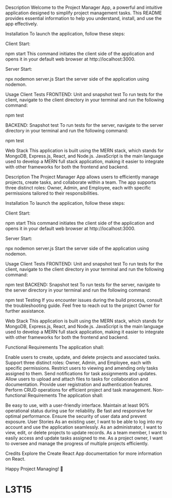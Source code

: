Description
Welcome to the Project Manager App, a powerful and intuitive application designed to simplify project management tasks. This README provides essential information to help you understand, install, and use the app effectively.

Installation
To launch the application, follow these steps:

Client Start:

npm start
This command initiates the client side of the application and opens it in your default web browser at http://localhost:3000.

Server Start:

npx nodemon server.js
Start the server side of the application using nodemon.

Usage
Client Tests
FRONTEND:
Unit and snapshot test
To run tests for the client, navigate to the client directory in your terminal and run the following command:

npm test

BACKEND:
Snapshot test
To run tests for the server, navigate to the server directory in your terminal and run the following command:

npm test

Web Stack
This application is built using the MERN stack, which stands for MongoDB, Express.js, React, and Node.js. JavaScript is the main language used to develop a MERN full stack application, making it easier to integrate with other frameworks for both the frontend and backend.

Description
The Project Manager App allows users to efficiently manage projects, create tasks, and collaborate within a team. The app supports three distinct roles: Owner, Admin, and Employee, each with specific permissions tailored to their responsibilities.

Installation
To launch the application, follow these steps:

Client Start:

npm start
This command initiates the client side of the application and opens it in your default web browser at http://localhost:3000.

Server Start:

npx nodemon server.js
Start the server side of the application using nodemon.

Usage
Client Tests
FRONTEND:
Unit and snapshot test
To run tests for the client, navigate to the client directory in your terminal and run the following command:

npm test
BACKEND:
Snapshot test
To run tests for the server, navigate to the server directory in your terminal and run the following command:

npm test
Testing
If you encounter issues during the build process, consult the troubleshooting guide. Feel free to reach out to the project Owner for further assistance.

Web Stack
This application is built using the MERN stack, which stands for MongoDB, Express.js, React, and Node.js. JavaScript is the main language used to develop a MERN full stack application, making it easier to integrate with other frameworks for both the frontend and backend.

Functional Requirements
The application shall:

Enable users to create, update, and delete projects and associated tasks.
Support three distinct roles: Owner, Admin, and Employee, each with specific permissions.
Restrict users to viewing and amending only tasks assigned to them.
Send notifications for task assignments and updates.
Allow users to upload and attach files to tasks for collaboration and documentation.
Provide user registration and authentication features.
Perform CRUD operations for efficient project and task management.
Non-functional Requirements
The application shall:

Be easy to use, with a user-friendly interface.
Maintain at least 90% operational status during use for reliability.
Be fast and responsive for optimal performance.
Ensure the security of user data and prevent exposure.
User Stories
As an existing user, I want to be able to log into my account and use the application seamlessly.
As an administrator, I want to view, edit, or delete projects to update records.
As a team member, I want to easily access and update tasks assigned to me.
As a project owner, I want to oversee and manage the progress of multiple projects efficiently.

Credits
Explore the Create React App documentation for more information on React.

Happy Project Managing! 🚀
# L3T15

